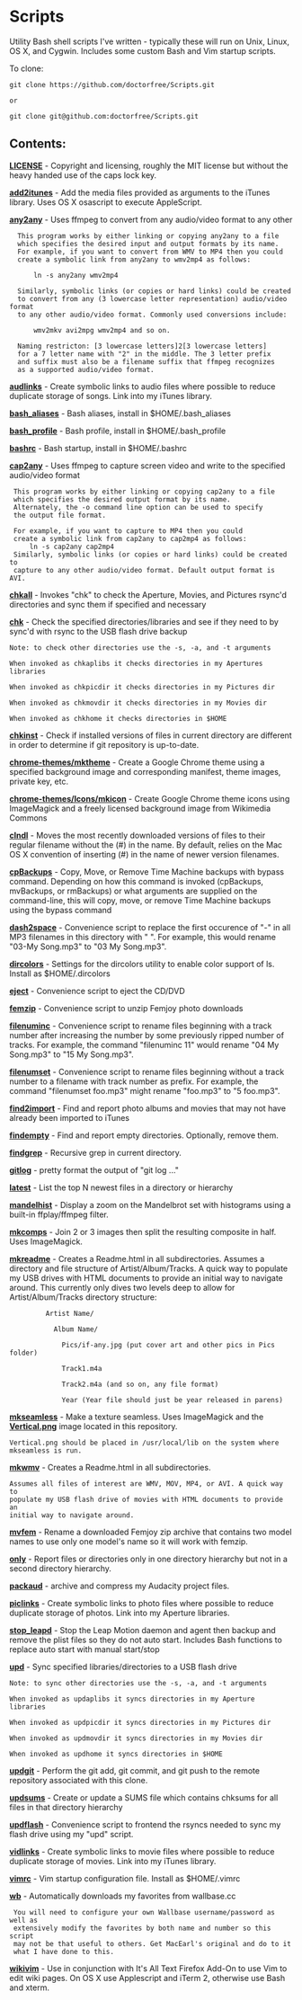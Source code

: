 Scripts
=======

Utility Bash shell scripts I've written - typically these will run on Unix,
Linux, OS X, and Cygwin. Includes some custom Bash and Vim startup scripts.

To clone:

    git clone https://github.com/doctorfree/Scripts.git

    or

    git clone git@github.com:doctorfree/Scripts.git

Contents:
--------

[**LICENSE**](LICENSE) - Copyright and licensing, roughly the MIT license but without the heavy handed use of the caps lock key.

[**add2itunes**](add2itunes.sh) - Add the media files provided as arguments to the iTunes library. Uses OS X osascript to execute AppleScript.

[**any2any**](any2any.sh) - Uses ffmpeg to convert from any audio/video format to any other

      This program works by either linking or copying any2any to a file
      which specifies the desired input and output formats by its name.
      For example, if you want to convert from WMV to MP4 then you could
      create a symbolic link from any2any to wmv2mp4 as follows:

          ln -s any2any wmv2mp4

      Similarly, symbolic links (or copies or hard links) could be created
      to convert from any (3 lowercase letter representation) audio/video format
      to any other audio/video format. Commonly used conversions include:

          wmv2mkv avi2mpg wmv2mp4 and so on.
 
      Naming restricton: [3 lowercase letters]2[3 lowercase letters]
      for a 7 letter name with "2" in the middle. The 3 letter prefix
      and suffix must also be a filename suffix that ffmpeg recognizes
      as a supported audio/video format.

[**audlinks**](audlinks.sh) - Create symbolic links to audio files where possible to reduce duplicate storage of songs. Link into my iTunes library.

[**bash_aliases**](bash_aliases) - Bash aliases, install in $HOME/.bash_aliases

[**bash_profile**](bash_profile) - Bash profile, install in $HOME/.bash_profile

[**bashrc**](bashrc) - Bash startup, install in $HOME/.bashrc

[**cap2any**](cap2any.sh) - Uses ffmpeg to capture screen video and write to the specified audio/video format

     This program works by either linking or copying cap2any to a file
     which specifies the desired output format by its name.
     Alternately, the -o command line option can be used to specify
     the output file format.
 
     For example, if you want to capture to MP4 then you could
     create a symbolic link from cap2any to cap2mp4 as follows:
         ln -s cap2any cap2mp4
     Similarly, symbolic links (or copies or hard links) could be created to
     capture to any other audio/video format. Default output format is AVI.

[**chkall**](chkall.sh) - Invokes "chk" to check the Aperture, Movies, and Pictures rsync'd directories and sync them if specified and necessary

[**chk**](chk.sh) - Check the specified directories/libraries and see if they need to by sync'd with rsync to the USB flash drive backup

    Note: to check other directories use the -s, -a, and -t arguments

    When invoked as chkaplibs it checks directories in my Apertures libraries

    When invoked as chkpicdir it checks directories in my Pictures dir

    When invoked as chkmovdir it checks directories in my Movies dir

    When invoked as chkhome it checks directories in $HOME

[**chkinst**](chkinst.sh) - Check if installed versions of files in current directory are different in order to determine if git repository is up-to-date.

[**chrome-themes/mktheme**](chrome-themes/mktheme.sh) - Create a Google Chrome theme using a specified background image and corresponding manifest, theme images, private key, etc.

[**chrome-themes/Icons/mkicon**](chrome-themes/Icons/mkicon.sh) - Create Google Chrome theme icons using ImageMagick and a freely licensed background image from Wikimedia Commons

[**clndl**](clndl.sh) - Moves the most recently downloaded versions of files to their regular filename without the (#) in the name. By default, relies on the Mac OS X convention of inserting (#) in the name of newer version filenames.

[**cpBackups**](cpBackups.sh) - Copy, Move, or Remove Time Machine backups with bypass command. Depending on how this command is invoked (cpBackups, mvBackups, or rmBackups) or what arguments are supplied on the command-line, this will copy, move, or remove Time Machine backups using the bypass command

[**dash2space**](dash2space.sh) - Convenience script to replace the first occurence of "-" in all MP3 filenames in this directory with " ". For example, this would rename "03-My Song.mp3" to "03 My Song.mp3".

[**dircolors**](dircolors) - Settings for the dircolors utility to enable color support of ls. Install as $HOME/.dircolors

[**eject**](eject.sh) - Convenience script to eject the CD/DVD

[**femzip**](femzip.sh) - Convenience script to unzip Femjoy photo downloads

[**filenuminc**](filenuminc.sh) - Convenience script to rename files beginning with a track number after increasing the number by some previously ripped number of tracks.  For example, the command "filenuminc 11" would rename "04 My Song.mp3" to "15 My Song.mp3".

[**filenumset**](filenumset.sh) - Convenience script to rename files beginning without a track number to a filename with track number as prefix. For example, the command "filenumset foo.mp3" might rename "foo.mp3" to "5 foo.mp3".

[**find2import**](find2import.sh) - Find and report photo albums and movies that may not have already been imported to iTunes

[**findempty**](findempty.sh) - Find and report empty directories. Optionally, remove them.

[**findgrep**](findgrep.sh) - Recursive grep in current directory.

[**gitlog**](gitlog.sh) - pretty format the output of "git log ..."

[**latest**](latest.sh) - List the top N newest files in a directory or hierarchy

[**mandelhist**](mandelhist.sh) - Display a zoom on the Mandelbrot set with histograms using a built-in ffplay/ffmpeg filter.

[**mkcomps**](mkcomps.sh) - Join 2 or 3 images then split the resulting composite
in half. Uses ImageMagick.

[**mkreadme**](mkreadme.sh) - Creates a Readme.html in all subdirectories.
Assumes a directory and file structure of Artist/Album/Tracks. A quick way to
populate my USB drives with HTML documents to provide an initial way to
navigate around. This currently only dives two levels deep to allow for
Artist/Album/Tracks directory structure:

             Artist Name/

               Album Name/

                 Pics/if-any.jpg (put cover art and other pics in Pics folder)

                 Track1.m4a

                 Track2.m4a (and so on, any file format)

                 Year (Year file should just be year released in parens)

[**mkseamless**](mkseamless) - Make a texture seamless. Uses ImageMagick and
the [**Vertical.png**](Vertical.png) image located in this repository.

    Vertical.png should be placed in /usr/local/lib on the system where
    mkseamless is run.

[**mkwmv**](mkwmv.sh) - Creates a Readme.html in all subdirectories.

    Assumes all files of interest are WMV, MOV, MP4, or AVI. A quick way to
    populate my USB flash drive of movies with HTML documents to provide an
    initial way to navigate around.

[**mvfem**](mvfem.sh) - Rename a downloaded Femjoy zip archive that contains two model names to use only one model's name so it will work with femzip.

[**only**](only.sh) - Report files or directories only in one directory hierarchy but not in a second directory hierarchy.

[**packaud**](packaud.sh) - archive and compress my Audacity project files.

[**piclinks**](piclinks.sh) - Create symbolic links to photo files where possible to reduce duplicate storage of photos. Link into my Aperture libraries.

[**stop_leapd**](stop_leapd.sh) - Stop the Leap Motion daemon and agent then backup and remove the plist files so they do not auto start. Includes Bash functions to replace auto start with manual start/stop

[**upd**](upd.sh) - Sync specified libraries/directories to a USB flash drive

    Note: to sync other directories use the -s, -a, and -t arguments

    When invoked as updaplibs it syncs directories in my Aperture libraries

    When invoked as updpicdir it syncs directories in my Pictures dir

    When invoked as updmovdir it syncs directories in my Movies dir

    When invoked as updhome it syncs directories in $HOME

[**updgit**](updgit.sh) - Perform the git add, git commit, and git push to the remote repository associated with this clone.

[**updsums**](updsums.sh) - Create or update a SUMS file which contains chksums
for all files in that directory hierarchy

[**updflash**](updflash.sh) - Convenience script to frontend the rsyncs needed to sync my flash drive using my "upd" script.

[**vidlinks**](vidlinks.sh) - Create symbolic links to movie files where possible to reduce duplicate storage of movies. Link into my iTunes library.

[**vimrc**](vimrc) - Vim startup configuration file. Install as $HOME/.vimrc

[**wb**](wb.sh) - Automatically downloads my favorites from wallbase.cc

     You will need to configure your own Wallbase username/password as well as
     extensively modify the favorites by both name and number so this script
     may not be that useful to others. Get MacEarl's original and do to it
     what I have done to this.

[**wikivim**](wikivim.sh) - Use in conjunction with It's All Text Firefox Add-On to use Vim to edit wiki pages. On OS X use Applescript and iTerm 2, otherwise use Bash and xterm.
